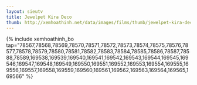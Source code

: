 ```yaml
---
layout: sieutv
title: Jewelpet Kira Deco
thumb: http://xemhoathinh.net/data/images/films/thumb/jewelpet-kira-deco-jewelpet-kira-deco-2012.jpg
---
```

{% include xemhoathinh_bo tap="78567,78568,78569,78570,78571,78572,78573,78574,78575,78576,78577,78578,78579,78580,78581,78582,78583,78584,78585,78586,78587,78588,78589,169538,169539,169540,169541,169542,169543,169544,169545,169546,169547,169548,169549,169550,169551,169552,169553,169554,169555,169556,169557,169558,169559,169560,169561,169562,169563,169564,169565,169566" %} 
